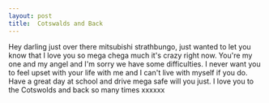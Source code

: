 ```yaml
---
layout: post
title:  Cotswalds and Back
---
```

Hey darling just over there mitsubishi strathbungo, just wanted to let you know that I love you so mega chega much it's crazy right now. You're my one and my angel and I'm sorry we have some difficulties. I never want you to feel upset with your life with me and I can't live with myself if you do. Have a great day at school and drive mega safe will you just. I love you to the Cotswolds and back so many times xxxxxx
